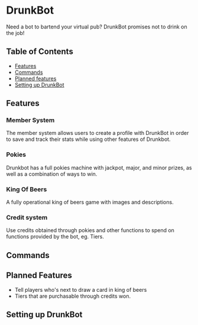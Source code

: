 # DrunkBot
Need a bot to bartend your virtual pub? DrunkBot promises not to drink on the job!

## Table of Contents
* [Features](#features)
* [Commands](#commands)
* [Planned features](#planned-features)
* [Setting up DrunkBot](#setting-up-drunkbot)

## Features

### Member System
The member system allows users to create a profile with DrunkBot in order to save and track their stats while using other features of Drunkbot.


### Pokies
Drunkbot has a full pokies machine with jackpot, major, and minor prizes, as well as a combination of ways to win.

### King Of Beers
A fully operational king of beers game with images and descriptions. 

### Credit system
Use credits obtained through pokies and other functions to spend on functions provided by the bot, eg. Tiers.

## Commands

## Planned Features

* Tell players who's next to draw a card in king of beers
* Tiers that are purchasable through credits won.

## Setting up DrunkBot
